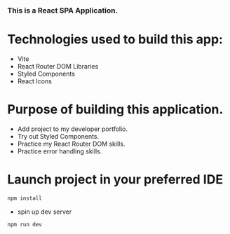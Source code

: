 ### This is a React SPA Application.

# Technologies used to build this app:

- Vite
- React Router DOM Libraries
- Styled Components
- React Icons

# Purpose of building this application.

- Add project to my developer portfolio.
- Try out Styled Components.
- Practice my React Router DOM skills.
- Practice error handling skills.

# Launch project in your preferred IDE

```sh
npm install
```

- spin up dev server

```sh
npm run dev
```
